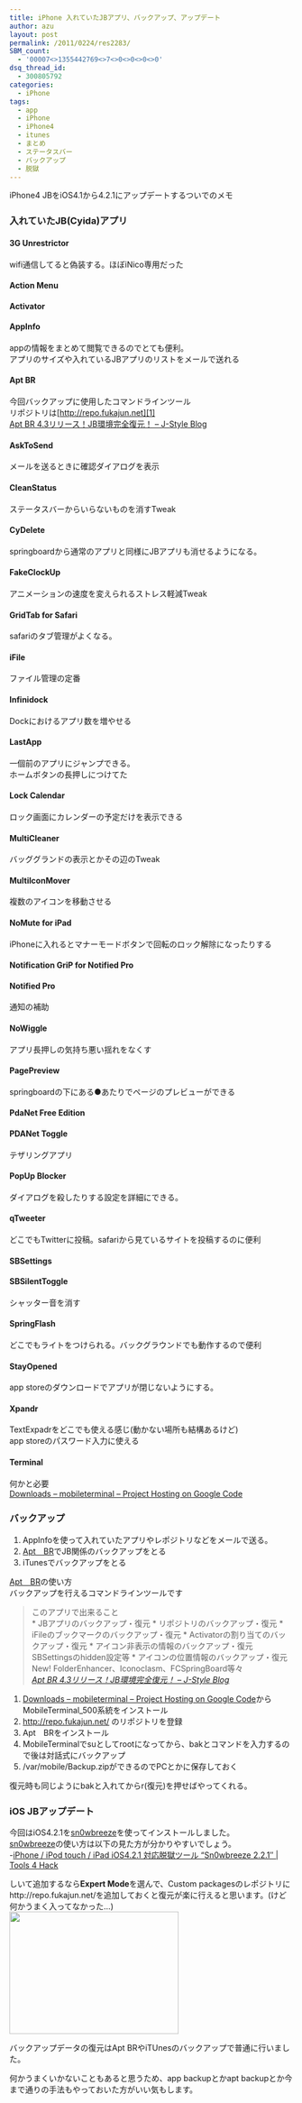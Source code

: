 ```yaml
---
title: iPhone 入れていたJBアプリ、バックアップ、アップデート
author: azu
layout: post
permalink: /2011/0224/res2283/
SBM_count:
  - '00007<>1355442769<>7<>0<>0<>0<>0'
dsq_thread_id:
  - 300805792
categories:
  - iPhone
tags:
  - app
  - iPhone
  - iPhone4
  - itunes
  - まとめ
  - ステータスバー
  - バックアップ
  - 脱獄
---
```

iPhone4 JBをiOS4.1から4.2.1にアップデートするついでのメモ

### 入れていたJB(Cyida)アプリ

#### 3G Unrestrictor

wifi通信してると偽装する。ほぼiNico専用だった

#### Action Menu

#### Activator

#### AppInfo

appの情報をまとめて閲覧できるのでとても便利。  
アプリのサイズや入れているJBアプリのリストをメールで送れる

#### Apt BR

今回バックアップに使用したコマンドラインツール  
リポジトリは[http://repo.fukajun.net][1]  
[Apt BR 4.3リリース！JB環境完全復元！ &#8211; J-Style Blog][2]

#### AskToSend

メールを送るときに確認ダイアログを表示

#### CleanStatus

ステータスバーからいらないものを消すTweak

#### CyDelete

springboardから通常のアプリと同様にJBアプリも消せるようになる。

#### FakeClockUp

アニメーションの速度を変えられるストレス軽減Tweak

#### GridTab for Safari

safariのタブ管理がよくなる。

#### iFile

ファイル管理の定番

#### Infinidock

Dockにおけるアプリ数を増やせる

#### LastApp

一個前のアプリにジャンプできる。  
ホームボタンの長押しにつけてた

#### Lock Calendar

ロック画面にカレンダーの予定だけを表示できる

#### MultiCleaner

バッググランドの表示とかその辺のTweak

#### MultiIconMover

複数のアイコンを移動させる

#### NoMute for iPad

iPhoneに入れるとマナーモードボタンで回転のロック解除になったりする

#### Notification GriP for Notified Pro

#### Notified Pro

通知の補助

#### NoWiggle

アプリ長押しの気持ち悪い揺れをなくす

#### PagePreview

springboardの下にある●あたりでページのプレビューができる

#### PdaNet Free Edition

#### PDANet Toggle

テザリングアプリ

#### PopUp Blocker

ダイアログを殺したりする設定を詳細にできる。

#### qTweeter

どこでもTwitterに投稿。safariから見ているサイトを投稿するのに便利

#### SBSettings

#### SBSilentToggle

シャッター音を消す

#### SpringFlash

どこでもライトをつけられる。バックグラウンドでも動作するので便利

#### StayOpened

app storeのダウンロードでアプリが閉じないようにする。

#### Xpandr

TextExpadrをどこでも使える感じ(動かない場所も結構あるけど)  
app storeのパスワード入力に使える

#### Terminal

何かと必要  
[Downloads &#8211; mobileterminal &#8211; Project Hosting on Google Code][3]

### バックアップ

1.  AppInfoを使って入れていたアプリやレポジトリなどをメールで送る。
2.  [Apt　BR][4]でJB関係のバックアップをとる
3.  iTunesでバックアップをとる

[Apt　BR][4]の使い方  
バックアップを行えるコマンドラインツールです

<div>
  <blockquote title="Apt BR 4.3リリース！JB環境完全復元！ - J-Style Blog" cite="http://i.fukajun.net/?p=281">
    <p>
      このアプリで出来ること<br /> * JBアプリのバックアップ・復元 * リポジトリのバックアップ・復元 * iFileのブックマークのバックアップ・復元 * Activatorの割り当てのバックアップ・復元 * アイコン非表示の情報のバックアップ・復元 SBSettingsのhidden設定等 * アイコンの位置情報のバックアップ・復元 New! FolderEnhancer、Iconoclasm、FCSpringBoard等々 <br /> <cite><a href="http://i.fukajun.net/?p=281">Apt BR 4.3リリース！JB環境完全復元！ &#8211; J-Style Blog</a></cite>
    </p>
  </blockquote>
</div>

1.  [Downloads &#8211; mobileterminal &#8211; Project Hosting on Google Code][3]からMobileTerminal_500系統をインストール
2.  <http://repo.fukajun.net/> のリポジトリを登録
3.  Apt　BRをインストール
4.  MobileTerminalでsuとしてrootになってから、bakとコマンドを入力するので後は対話式にバックアップ
5.  /var/mobile/Backup.zipができるのでPCとかに保存しておく

復元時も同じようにbakと入れてからr(復元)を押せばやってくれる。

### iOS JBアップデート

今回はiOS4.2.1を[sn0wbreeze][5]を使ってインストールしました。  
[sn0wbreeze][5]の使い方は以下の見た方が分かりやすいでしょう。  
-[iPhone / iPod touch / iPad iOS4.2.1 対応脱獄ツール “Sn0wbreeze 2.2.1″ | Tools 4 Hack][6]

しいて追加するなら**Expert Mode**を選んで、Custom packagesのレポジトリにhttp://repo.fukajun.net/を追加しておくと復元が楽に行えると思います。(けど何かうまく入ってなかった…)  
[<img class="alignnone size-medium wp-image-2284" title="ss-2011-02-24-1" src="https://efcl.info/wp-content/uploads/2011/02/ss-2011-02-24-1-300x217.png" alt="" width="300" height="217" />][7]

バックアップデータの復元はApt BRやiTUnesのバックアップで普通に行いました。

何かうまくいかないこともあると思うため、app backupとかapt backupとか今まで通りの手法もやっておいた方がいい気もします。

 [1]: http://repo.fukajun.net/
 [2]: http://i.fukajun.net/?p=281 "Apt BR 4.3リリース！JB環境完全復元！ - J-Style Blog"
 [3]: http://code.google.com/p/mobileterminal/downloads/list "Downloads - mobileterminal - Project Hosting on Google Code"
 [4]: http://i.fukajun.net/?p=68 "Apt　BR"
 [5]: http://ih8sn0w.com/index.php/welcome.snow "sn0wbreeze"
 [6]: http://tools4hack.santalab.me/sn0wbreeze_221_241.html "iPhone / iPod touch / iPad iOS4.2.1 対応脱獄ツール “Sn0wbreeze 2.2.1″ | Tools 4 Hack"
 [7]: https://efcl.info/wp-content/uploads/2011/02/ss-2011-02-24-1.png
